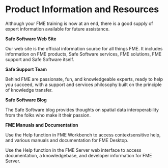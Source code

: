 # Product Information and Resources

Although your FME training is now at an end, there is a good supply of expert information available for future assistance.

**Safe Software Web Site**

Our web site is the official information source for all things FME. It includes information on FME products, Safe Software services, FME solutions, FME support and Safe Software itself.

**Safe Support Team**

Behind FME are passionate, fun, and knowledgeable experts, ready to help you succeed, with a support and services philosophy built on the principle of knowledge transfer.

**Safe Software Blog**

The Safe Software blog provides thoughts on spatial data interoperability from the folks who make it their passion.

**FME Manuals and Documentation**

Use the Help function in FME Workbench to access contextsensitive help, and various manuals and documentation for FME Desktop.

Use the Help function in the FME Server web interface to access documentation, a
knowledgebase, and developer information for FME Server.